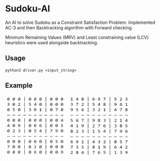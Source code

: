 # Sudoku-AI
An AI to solve Sudoku as a Constraint Satisfaction Problem. Implemented AC-3 and then Backtracking algorithm with Forward checking.

Minimum Remaining Values (MRV) and Least constraining value (LCV) heuristics were used alongside backtracking.

## Usage
```
python3 driver.py <input_string>
```

## Example

<p float="left">
  <img width="200" height="200" src="https://github.com/ekjyot07/Sudoku-AI/blob/main/images/inputBoard.png" /> 
  <img width="200" height="200" src="https://github.com/ekjyot07/Sudoku-AI/blob/main/images/filledBoard.png" />
</p>
